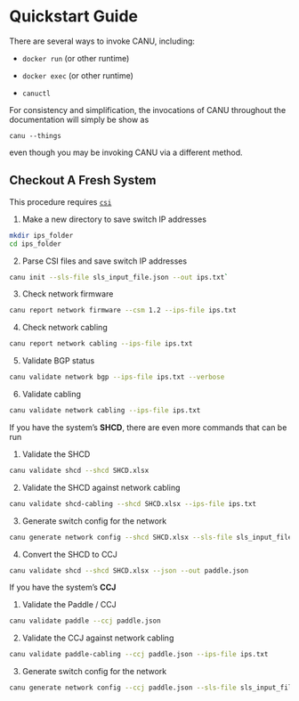 # Quickstart Guide

There are several ways to invoke CANU, including:


* `docker run` (or other runtime)


* `docker exec` (or other runtime)


* `canuctl`

For consistency and simplification, the invocations of CANU throughout the documentation will simply be show as

```shell
canu --things
```

even though you may be invoking CANU via a different method.

## Checkout A Fresh System

This procedure requires [`csi`](https://github.com/Cray-HPE/cray-site-init)


1. Make a new directory to save switch IP addresses

```bash
mkdir ips_folder
cd ips_folder
```


2. Parse CSI files and save switch IP addresses

```bash
canu init --sls-file sls_input_file.json --out ips.txt`
```


3. Check network firmware

```bash
canu report network firmware --csm 1.2 --ips-file ips.txt
```


4. Check network cabling

```bash
canu report network cabling --ips-file ips.txt
```


5. Validate BGP status

```bash
canu validate network bgp --ips-file ips.txt --verbose
```


6. Validate cabling

```bash
canu validate network cabling --ips-file ips.txt
```

If you have the system’s **SHCD**, there are even more commands that can be run


1. Validate the SHCD

```bash
canu validate shcd --shcd SHCD.xlsx
```


2. Validate the SHCD against network cabling

```bash
canu validate shcd-cabling --shcd SHCD.xlsx --ips-file ips.txt
```


3. Generate switch config for the network

```bash
canu generate network config --shcd SHCD.xlsx --sls-file sls_input_file.json --folder configs
```


4. Convert the SHCD to CCJ

```bash
canu validate shcd --shcd SHCD.xlsx --json --out paddle.json
```

If you have the system’s **CCJ**

1. Validate the Paddle / CCJ

```bash
canu validate paddle --ccj paddle.json
```


2. Validate the CCJ against network cabling

```bash
canu validate paddle-cabling --ccj paddle.json --ips-file ips.txt
```


3. Generate switch config for the network

```bash
canu generate network config --ccj paddle.json --sls-file sls_input_file.json --folder configs
```
